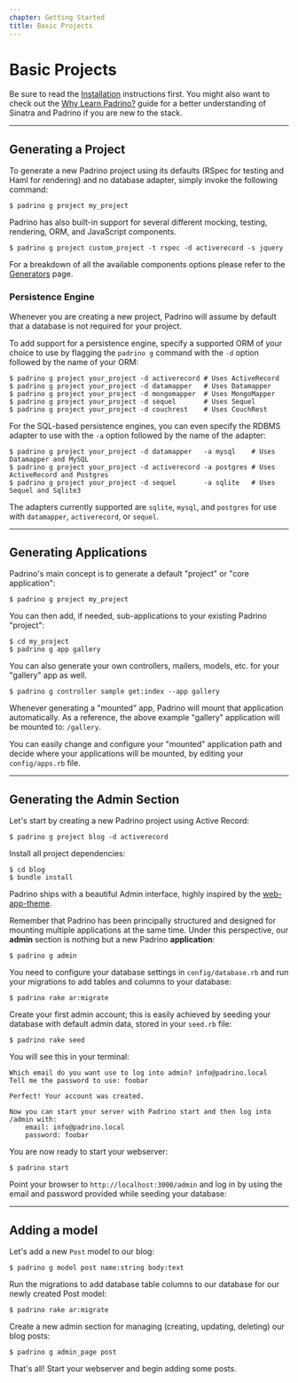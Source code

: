 ```yaml
---
chapter: Getting Started
title: Basic Projects
---
```


# Basic Projects

Be sure to read the [Installation](/guides/getting-started/installation "Installation")
instructions first. You might also want to check out the
[Why Learn Padrino?](/guides/introduction/why-learn-padrino "Why Learn Padrino?") guide for a better
understanding of Sinatra and Padrino if you are new to the stack.

--------------------------------------------------------------------------------

## Generating a Project

To generate a new Padrino project using its defaults (RSpec for testing and Haml
for rendering) and no database adapter, simply invoke the following command:

```shell
$ padrino g project my_project
```

Padrino has also built-in support for several different mocking, testing,
rendering, ORM, and JavaScript components.

```shell
$ padrino g project custom_project -t rspec -d activerecord -s jquery
```

For a breakdown of all the available components options please refer to the
[Generators](/guides/generators/overview "Generators") page.

### Persistence Engine

Whenever you are creating a new project, Padrino will assume by default that a
database is not required for your project.

To add support for a persistence engine, specify a supported ORM of your choice
to use by flagging the `padrino g` command with the `-d` option followed by the
name of your ORM:

```shell
$ padrino g project your_project -d activerecord # Uses ActiveRecord
$ padrino g project your_project -d datamapper   # Uses Datamapper
$ padrino g project your_project -d mongomapper  # Uses MongoMapper
$ padrino g project your_project -d sequel       # Uses Sequel
$ padrino g project your_project -d couchrest    # Uses CouchRest
```

For the SQL-based persistence engines, you can even specify the RDBMS adapter to
use with the `-a` option followed by the name of the adapter:

```shell
$ padrino g project your_project -d datamapper   -a mysql    # Uses Datamapper and MySQL
$ padrino g project your_project -d activerecord -a postgres # Uses ActiveRecord and Postgres
$ padrino g project your_project -d sequel       -a sqlite   # Uses Sequel and Sqlite3
```

The adapters currently supported are `sqlite`, `mysql`, and `postgres` for use
with `datamapper`, `activerecord`, or `sequel`.

--------------------------------------------------------------------------------

## Generating Applications

Padrino's main concept is to generate a default "project" or "core application":

```shell
$ padrino g project my_project
```

You can then add, if needed, sub-applications to your existing Padrino
"project":

```shell
$ cd my_project
$ padrino g app gallery
```

You can also generate your own controllers, mailers, models, etc. for your
"gallery" app as well.

```shell
$ padrino g controller sample get:index --app gallery
```

Whenever generating a "mounted" app, Padrino will mount that application
automatically. As a reference, the above example "gallery" application will be
mounted to: `/gallery`.

You can easily change and configure your "mounted" application path and decide
where your applications will be mounted, by editing your `config/apps.rb` file.

--------------------------------------------------------------------------------

## Generating the Admin Section

Let's start by creating a new Padrino project using Active Record:

```shell
$ padrino g project blog -d activerecord
```

Install all project dependencies:

```shell
$ cd blog
$ bundle install
```

Padrino ships with a beautiful Admin interface, highly inspired by the
[web-app-theme](http://github.com/pilu/web-app-theme "web-app-theme").

Remember that Padrino has been principally structured and designed for mounting
multiple applications at the same time. Under this perspective, our **admin**
section is nothing but a new Padrino **application**:

```shell
$ padrino g admin
```

You need to configure your database settings in `config/database.rb` and run
your migrations to add tables and columns to your database:

```shell
$ padrino rake ar:migrate
```

Create your first admin account; this is easily achieved by seeding your
database with default admin data, stored in your `seed.rb` file:

```shell
$ padrino rake seed
```

You will see this in your terminal:

```shell
Which email do you want use to log into admin? info@padrino.local
Tell me the password to use: foobar

Perfect! Your account was created.

Now you can start your server with Padrino start and then log into /admin with:
    email: info@padrino.local
    password: foobar
```

You are now ready to start your webserver:

```shell
$ padrino start
```

Point your browser to `http://localhost:3000/admin` and log in by using the
email and password provided while seeding your database:

--------------------------------------------------------------------------------

## Adding a model

Let's add a new `Post` model to our blog:

```shell
$ padrino g model post name:string body:text
```

Run the migrations to add database table columns to our database for our newly
created Post model:

```shell
$ padrino rake ar:migrate
```

Create a new admin section for managing (creating, updating, deleting) our blog
posts:

```shell
$ padrino g admin_page post
```

That's all! Start your webserver and begin adding some posts.

